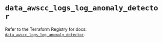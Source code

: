# `data_awscc_logs_log_anomaly_detector`

Refer to the Terraform Registry for docs: [`data_awscc_logs_log_anomaly_detector`](https://registry.terraform.io/providers/hashicorp/awscc/0.70.0/docs/data-sources/logs_log_anomaly_detector).
